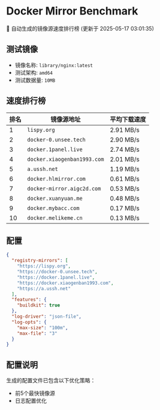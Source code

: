 # Docker Mirror Benchmark

🚀 自动生成的镜像源速度排行榜 (更新于 2025-05-17 03:01:35)

## 测试镜像
- 镜像名称: `library/nginx:latest`
- 测试架构: `amd64`
- 测试数据量: `10MB`

## 速度排行榜
| 排名 | 镜像源地址 | 平均下载速度 |
|------|------------|--------------|
| 1 | `lispy.org` | 2.91 MB/s |
| 2 | `docker-0.unsee.tech` | 2.90 MB/s |
| 3 | `docker.1panel.live` | 2.74 MB/s |
| 4 | `docker.xiaogenban1993.com` | 2.01 MB/s |
| 5 | `a.ussh.net` | 1.19 MB/s |
| 6 | `docker.hlmirror.com` | 0.61 MB/s |
| 7 | `docker-mirror.aigc2d.com` | 0.53 MB/s |
| 8 | `docker.xuanyuan.me` | 0.48 MB/s |
| 9 | `docker.mybacc.com` | 0.17 MB/s |
| 10 | `docker.melikeme.cn` | 0.13 MB/s |

## 配置

```json
{
  "registry-mirrors": [
    "https://lispy.org",
    "https://docker-0.unsee.tech",
    "https://docker.1panel.live",
    "https://docker.xiaogenban1993.com",
    "https://a.ussh.net"
  ],
  "features": {
    "buildkit": true
  },
  "log-driver": "json-file",
  "log-opts": {
    "max-size": "100m",
    "max-file": "3"
  }
}
```

## 配置说明
生成的配置文件已包含以下优化策略：
- 前5个最快镜像源
- 日志配置优化

